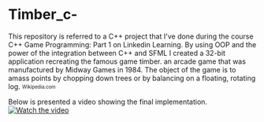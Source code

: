 # Timber_c-
This repository is referred to a C++ project that I've done during the course C++ Game Programming: Part 1 on Linkedin Learning. 
By using OOP and the power of the integration between C++ and SFML I created a 32-bit application recreating the famous game timber. 
an arcade game that was manufactured by Midway Games in 1984. The object of the game is to amass points by chopping down trees or by balancing on a floating, rotating log.
<sub><sup>Wikipedia.com</sup></sub>

Below is presented a video showing the final implementation.
[![Watch the video](fporGitLayout/header.jpg)](https://www.youtube.com/watch?v=OCl5eT27IWA)
